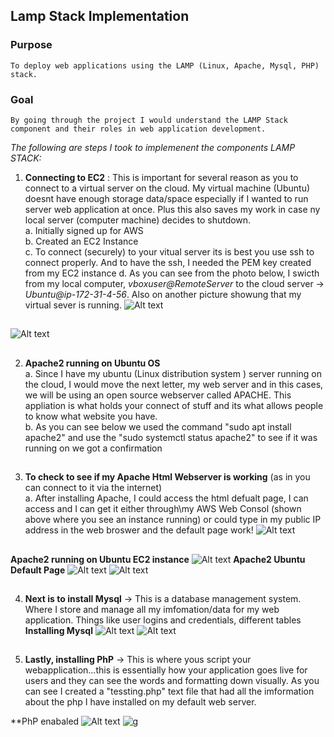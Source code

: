 ## Lamp Stack Implementation
### Purpose
    To deploy web applications using the LAMP (Linux, Apache, Mysql, PHP) stack. 
### Goal 
    By going through the project I would understand the LAMP Stack component and their roles in web application development.
*The following are steps I took to implemenent the components LAMP STACK:* 

1. **Connecting to EC2** : This is important for several reason as you to connect to a virtual server on the cloud. My virtual machine (Ubuntu) doesnt have enough storage data/space especially if I wanted to run server web application at once. Plus this also saves my work in case ny local server (computer machine) decides to shutdown.    
    a. Initially signed up for AWS  
    b. Created an EC2 Instance  
    c. To connect (securely) to your vitual server its is best you use ssh to connect properly. And to have the ssh, I needed the PEM key created from my EC2 instance
    d. As you can see from the photo below, I swicth from my local computer, *vboxuser@RemoteServer* to the cloud server -> *Ubuntu@ip-172-31-4-56*. Also on another picture showung that my virtual sever is running. 
![Alt text](<img_ref/1.)Connecting to EC2 Server using the Ubuntu Platform.png>)
## 
![Alt text](<img_ref/4.) Web server is connected to EC2 instance.png>)
## 
2. **Apache2 running on Ubuntu OS**     
    a. Since I have my ubuntu (Linux distribution system ) server running on the cloud, I would move the next letter, my web server and in this cases, we will be using an open source webserver called APACHE. This appliation is what holds your connect of stuff and its what allows people to know what website you have.   
    b. As you can see below we used the command "sudo apt install apache2" and use the "sudo systemctl status apache2" to see if it was running on we got a confirmation
## 
3. **To check to see if my Apache Html Webserver is working** (as in you can connect to it via the internet)   
 a. After installing Apache, I could access the html defualt page, I can access and I can get it either through\my AWS Web Consol (shown above where you see an instance running) or could type in my public IP address in the web broswer and the default page work!
![Alt text](<img_ref/2.) Apache HTTP Server runing on OS.png>)
## 
**Apache2 running on Ubuntu EC2 instance**
![Alt text](<img_ref/3.) Apache Web Server on EC2 Instant.png>)
**Apache2 Ubuntu Default Page**
![Alt text](<img_ref/5.) Local host Apache2 HTTP works.png>)
![Alt text](<img_ref/6.)Apache2 HTTP works.png>)
## 
4. **Next is to install Mysql** -> This is a database management system. Where I store and manage all my imfomation/data for my web application. Things like user logins and credentials, different tables    
**Installing Mysql**
![Alt text](<img_ref/7.) Installing mySql on the server.png>)
![Alt text](<img_ref/8.) mysql_securing password.png>)
## 
5. **Lastly, installing PhP** -> This is where yous script your webapplication...this is essentially how your application goes live for users and they can see the words and formatting down visually. As you can see I created a "tessting.php" text file that had all the imformation about the php I have installed on my default web server. 

**PhP enabaled
![Alt text](<img_ref/9.) php Version.png>)
![g](<img_ref/10.) Working PHP Installation.png>)